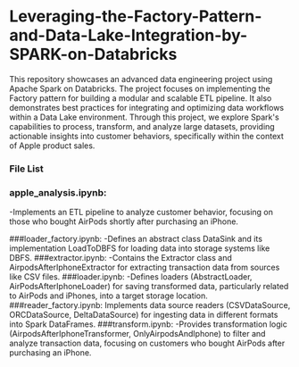 # Leveraging-the-Factory-Pattern-and-Data-Lake-Integration-by-SPARK-on-Databricks
This repository showcases an advanced data engineering project using Apache Spark on Databricks. The project focuses on implementing the Factory pattern for building a modular and scalable ETL pipeline. It also demonstrates best practices for integrating and optimizing data workflows within a Data Lake environment. Through this project, we explore Spark's capabilities to process, transform, and analyze large datasets, providing actionable insights into customer behaviors, specifically within the context of Apple product sales.


### File List  

### apple_analysis.ipynb:
-Implements an ETL pipeline to analyze customer behavior, focusing on those who bought AirPods shortly after purchasing an iPhone. 

###loader_factory.ipynb:
-Defines an abstract class DataSink and its implementation LoadToDBFS for loading data into storage systems like DBFS.
###extractor.ipynb:
-Contains the Extractor class and AirpodsAfterIphoneExtractor for extracting transaction data from sources like CSV files.
###loader.ipynb:
-Defines loaders (AbstractLoader, AirPodsAfterIphoneLoader) for saving transformed data, particularly related to AirPods and iPhones, into a target storage location.
###reader_factory.ipynb:
Implements data source readers (CSVDataSource, ORCDataSource, DeltaDataSource) for ingesting data in different formats into Spark DataFrames.
###transform.ipynb:
-Provides transformation logic (AirpodsAfterIphoneTransformer, OnlyAirpodsAndIphone) to filter and analyze transaction data, focusing on customers who bought AirPods after purchasing an iPhone.
